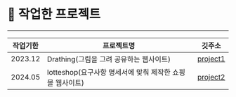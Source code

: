 # :bookmark_tabs:  작업한 프로젝트
----

|작업기한|프로젝트명|깃주소|
|------|---|---|
|2023.12|Drathing(그림을 그려 공유하는 웹사이트)|[project1](https://github.com/gahuileeee/drathing)|
|2024.05|lotteshop(요구사항 명세서에 맞춰 제작한 쇼핑몰 웹사이트)|[project2](https://github.com/green-lotte2/lotteon-team4)|
